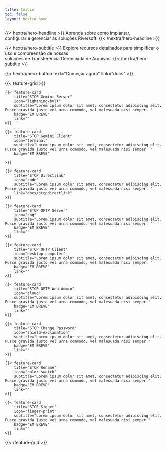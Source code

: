 ```yaml
---
title: Inicio
toc: false
layout: hextra-home
---
```


<!-- {{< hextra/hero-badge >}}
  <div class="w-2 h-2 rounded-full bg-primary-400"></div>
  <span>Free, open badgeurce</span>
  {{< icon name="arrow-circle-right" attributes="height=14" >}}
{{< /hextra/hero-badge >}} -->

<div class="mt-6 mb-6 mx-auto text-center">

{{< hextra/hero-headline >}}
  Aprenda sobre como implantar, &nbsp;<br class="sm:block hidden" />configurar e gerenciar as soluções Riversoft.
{{< /hextra/hero-headline >}}
</div>

<div class="mb-12 mx-auto text-center">

{{< hextra/hero-subtitle >}}
  Explore recursos detalhados para simplificar o uso e compreensão de nossas &nbsp;<br class="sm:block hidden" />soluções de Transferência Gerenciada de Arquivos.
{{< /hextra/hero-subtitle >}}
</div>

<div class="mb-6 mx-auto text-center">
{{< hextra/hero-button text="Começar agora" link="docs" >}}
</div>

<div class="mt-6"></div>

{{< feature-grid >}} 

    {{< feature-card
        title="STCP Gemini Server"
        icon="lightning-bolt"
        subtitle="Lorem ipsum dolor sit amet, consectetur adipiscing elit. Fusce gravida justo vel urna commodo, vel malesuada nisi semper. "
        badge="EM BREVE"
        link=""
    >}}

    {{< feature-card
        title="STCP Gemini Client"
        icon="terminal"
        subtitle="Lorem ipsum dolor sit amet, consectetur adipiscing elit. Fusce gravida justo vel urna commodo, vel malesuada nisi semper. "
        badge="EM BREVE"
        
    >}}

    {{< feature-card
        title="STCP Directlink"
        icon="code"
        subtitle="Lorem ipsum dolor sit amet, consectetur adipiscing elit. Fusce gravida justo vel urna commodo, vel malesuada nisi semper. "
        link="docs/stcpdirectlink"
    >}}

    {{< feature-card
        title="STCP OFTP Server"
        icon="cog"
        subtitle="Lorem ipsum dolor sit amet, consectetur adipiscing elit. Fusce gravida justo vel urna commodo, vel malesuada nisi semper. "
        badge="EM BREVE"
        link=""
    >}}

    {{< feature-card
        title="STCP OFTP Client"
        icon="desktop-computer"
        subtitle="Lorem ipsum dolor sit amet, consectetur adipiscing elit. Fusce gravida justo vel urna commodo, vel malesuada nisi semper. "
        badge="EM BREVE"
        link=""
    >}}

    {{< feature-card
        title="STCP OFTP Web Admin"
        icon="cloud"
        subtitle="Lorem ipsum dolor sit amet, consectetur adipiscing elit. Fusce gravida justo vel urna commodo, vel malesuada nisi semper."
        badge="EM BREVE"
        link=""
    >}}

    {{< feature-card
        title="STCP Change Password"
        icon="shield-exclamation"
        subtitle="Lorem ipsum dolor sit amet, consectetur adipiscing elit. Fusce gravida justo vel urna commodo, vel malesuada nisi semper."
        badge="EM BREVE"
        link=""
    >}}

    {{< feature-card
        title="STCP Rename"
        icon="color-swatch"
        subtitle="Lorem ipsum dolor sit amet, consectetur adipiscing elit. Fusce gravida justo vel urna commodo, vel malesuada nisi semper."
        badge="EM BREVE"
        link=""
    >}}

    {{< feature-card
        title="STCP Signer"
        icon="finger-print"
        subtitle="Lorem ipsum dolor sit amet, consectetur adipiscing elit. Fusce gravida justo vel urna commodo, vel malesuada nisi semper."
        badge="EM BREVE"
        link=""
    >}}

{{< /feature-grid >}}